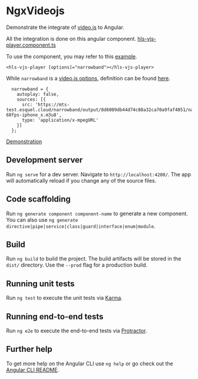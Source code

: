 # NgxVideojs


Demonstrate the integrate of [video.js](https://www.npmjs.com/package/video.js) to Angular.

All the integration is done on this angular component. [hls-vjs-player.component.ts](./src/component/hls-vjs-player/hls-vjs-player.component.ts) 

To use the component, you may refer to this [example](./src/app/app.component.html#L2).

```
<hls-vjs-player [options]="narrowband"></hls-vjs-player>
```

While `narrowband` is a [video.js options](https://docs.videojs.com/tutorial-options.html), definition can be found [here](./src/app/app.component.ts#L11-L17). 

```
  narrowband = { 
    autoplay: false,
    sources: [{
      src: 'https://mts-test.esquel.cloud/narrowband/output/8d6009db44d74c88a32ca70a9faf4051/narrow4/eel_pantry_4k-60fps-iphone_x.m3u8',
      type: 'application/x-mpegURL'
    }]
  };
```

[Demonstration](https://mts-test.esquel.cloud/player/index.html)

## Development server

Run `ng serve` for a dev server. Navigate to `http://localhost:4200/`. The app will automatically reload if you change any of the source files.

## Code scaffolding

Run `ng generate component component-name` to generate a new component. You can also use `ng generate directive|pipe|service|class|guard|interface|enum|module`.

## Build

Run `ng build` to build the project. The build artifacts will be stored in the `dist/` directory. Use the `--prod` flag for a production build.

## Running unit tests

Run `ng test` to execute the unit tests via [Karma](https://karma-runner.github.io).

## Running end-to-end tests

Run `ng e2e` to execute the end-to-end tests via [Protractor](http://www.protractortest.org/).

## Further help

To get more help on the Angular CLI use `ng help` or go check out the [Angular CLI README](https://github.com/angular/angular-cli/blob/master/README.md).

